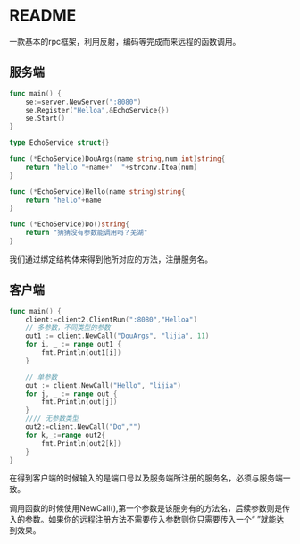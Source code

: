 # README

一款基本的rpc框架，利用反射，编码等完成而来远程的函数调用。

## 服务端

```go
func main() {
	se:=server.NewServer(":8080")
	se.Register("Helloa",&EchoService{})
	se.Start()
}

type EchoService struct{}

func (*EchoService)DouArgs(name string,num int)string{
	return "hello "+name+"  "+strconv.Itoa(num)
}

func (*EchoService)Hello(name string)string{
	return "hello"+name
}

func (*EchoService)Do()string{
	return "猜猜没有参数能调用吗？芜湖"
}
```

我们通过绑定结构体来得到他所对应的方法，注册服务名。

## 客户端

```go
func main() {
	client:=client2.ClientRun(":8080","Helloa")
	// 多参数，不同类型的参数
	out1 := client.NewCall("DouArgs", "lijia", 11)
	for i, _ := range out1 {
		fmt.Println(out1[i])
	}

	// 单参数
	out := client.NewCall("Hello", "lijia")
	for j, _ := range out {
		fmt.Println(out[j])
	}
	//// 无参数类型
	out2:=client.NewCall("Do","")
	for k,_:=range out2{
		fmt.Println(out2[k])
	}
}
```

在得到客户端的时候输入的是端口号以及服务端所注册的服务名，必须与服务端一致。

调用函数的时候使用NewCall(),第一个参数是该服务有的方法名，后续参数则是传入的参数。如果你的远程注册方法不需要传入参数则你只需要传入一个“ ”就能达到效果。

